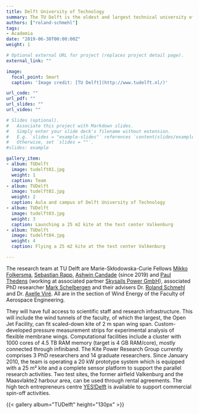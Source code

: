 ```yaml
---
title: Delft University of Technology
summary: The TU Delft is the oldest and largest technical university of the Netherlands. According to the 2019 QS World University Rankings it is among the top 20 universities for engineering and technology. It is the highest ranked university of the country.
authors: ["roland-schmehl"]
tags:
- Academia
date: "2019-06-30T00:00:00Z"
weight: 1

# Optional external URL for project (replaces project detail page).
external_link: ""

image:
  focal_point: Smart
  caption: 'Image credit: [TU Delft](http://www.tudelft.nl/)'

url_code: ""
url_pdf: ""
url_slides: ""
url_video: ""

# Slides (optional).
#   Associate this project with Markdown slides.
#   Simply enter your slide deck's filename without extension.
#   E.g. `slides = "example-slides"` references `content/slides/example-slides.md`.
#   Otherwise, set `slides = ""`.
#slides: example

gallery_item:
- album: TUDelft
  image: tudelft01.jpg
  weight: 1
  caption: Team
- album: TUDelft
  image: tudelft02.jpg
  weight: 2
  caption: Aula and campus of Delft University of Technology
- album: TUDelft
  image: tudelft03.jpg
  weight: 3
  caption: Launching a 25 m2 kite at the test center Valkenburg
- album: TUDelft
  image: tudelft04.jpg
  weight: 4
  caption: Flying a 25 m2 kite at the test center Valkenburg

---
```


The research team at TU Delft are Marie-Skłodowska-Curie Fellows [Mikko Folkersma](/authors/mikko-folkersma), [Sebastian Rapp](/authors/sebastian-rapp), [Ashwin Candade](/authors/ashwin-candade) (since 2019) and [Paul Thedens](/authors/paul-thedens) (working at associated partner [Skysails Power GmbH](/partners/partner04/)), associated PhD researcher [Mark Schelbergen](/authors/mark-schelbergen) and their advisers Dr. [Roland Schmehl](/authors/roland-schmehl) and Dr. [Axelle Viré](/authors/axelle-vire). All are in the section of Wind Energy of the Faculty of Aerospace Engineering.

They will have full access to scientific staff and research infrastructure. This will include the wind tunnels of the faculty, of which the largest, the Open Jet Facility, can fit scaled-down kite of 2 m span wing span. Custom-developed pressure measurement strips for experimental analysis of flexible membrane wings. Computational facilities include a cluster with 1000 cores of 4.5 TB RAM memory (target is 4 GB RAM/core), mostly connected through infiniband. The Kite Power Research Group currently comprises 3 PhD researchers and 14 graduate researchers. Since January 2010, the team is operating a 20 kW prototype system which is equipped with a 25 m² kite and a complete sensor platform to support the parallel research activities. Two test sites, the former airfield Valkenburg and the Maasvlakte2 harbour area, can be used through rental agreements. The high tech entrepreneurs centre [YES!Delft](https://www.yesdelft.com/) is available to support commercial spin-off activities.

{{< gallery album="TUDelft" height="130px" >}}
